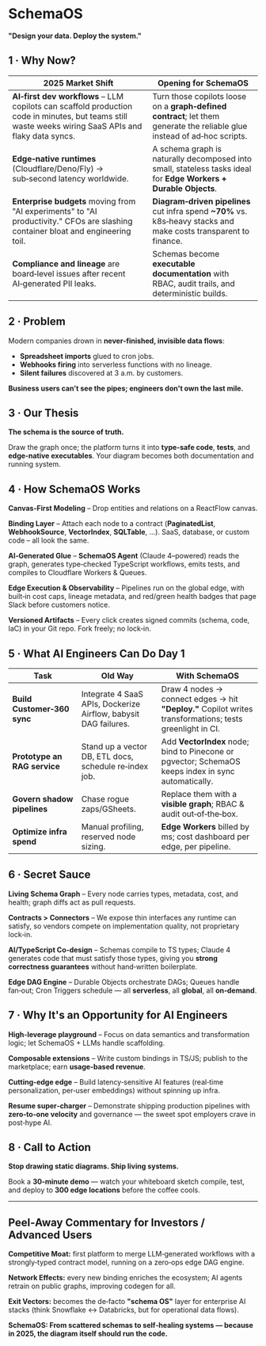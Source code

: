 # **SchemaOS**
**"Design your data. Deploy the system."**

## **1 · Why Now?**

| **2025 Market Shift** | **Opening for SchemaOS** |
|---|---|
| **AI‑first dev workflows** – LLM copilots can scaffold production code in minutes, but teams still waste weeks wiring SaaS APIs and flaky data syncs. | Turn those copilots loose on a **graph‑defined contract**; let them generate the reliable glue instead of ad‑hoc scripts. |
| **Edge‑native runtimes** (Cloudflare/Deno/Fly) → sub‑second latency worldwide. | A schema graph is naturally decomposed into small, stateless tasks ideal for **Edge Workers + Durable Objects**. |
| **Enterprise budgets** moving from "AI experiments" to "AI productivity." CFOs are slashing container bloat and engineering toil. | **Diagram‑driven pipelines** cut infra spend **~70%** vs. k8s‑heavy stacks and make costs transparent to finance. |
| **Compliance and lineage** are board‑level issues after recent AI‑generated PII leaks. | Schemas become **executable documentation** with RBAC, audit trails, and deterministic builds. |

## **2 · Problem**
Modern companies drown in **never‑finished, invisible data flows**:

- **Spreadsheet imports** glued to cron jobs.
- **Webhooks firing** into serverless functions with no lineage.
- **Silent failures** discovered at 3 a.m. by customers.

**Business users can't see the pipes; engineers don't own the last mile.**

## **3 · Our Thesis**
**The schema is the source of truth.**

Draw the graph once; the platform turns it into **type‑safe code**, **tests**, and **edge‑native executables**. Your diagram becomes both documentation and running system.

## **4 · How SchemaOS Works**

**Canvas‑First Modeling** – Drop entities and relations on a ReactFlow canvas.

**Binding Layer** – Attach each node to a contract (**PaginatedList**, **WebhookSource**, **VectorIndex**, **SQLTable**, …). SaaS, database, or custom code – all look the same.

**AI‑Generated Glue** – **SchemaOS Agent** (Claude 4–powered) reads the graph, generates type‑checked TypeScript workflows, emits tests, and compiles to Cloudflare Workers & Queues.

**Edge Execution & Observability** – Pipelines run on the global edge, with built‑in cost caps, lineage metadata, and red/green health badges that page Slack before customers notice.

**Versioned Artifacts** – Every click creates signed commits (schema, code, IaC) in your Git repo. Fork freely; no lock‑in.

## **5 · What AI Engineers Can Do Day 1**

| **Task** | **Old Way** | **With SchemaOS** |
|---|---|---|
| **Build Customer‑360 sync** | Integrate 4 SaaS APIs, Dockerize Airflow, babysit DAG failures. | Draw 4 nodes → connect edges → hit **"Deploy."** Copilot writes transformations; tests greenlight in CI. |
| **Prototype an RAG service** | Stand up a vector DB, ETL docs, schedule re‑index job. | Add **VectorIndex** node; bind to Pinecone or pgvector; SchemaOS keeps index in sync automatically. |
| **Govern shadow pipelines** | Chase rogue zaps/GSheets. | Replace them with a **visible graph**; RBAC & audit out‑of‑the‑box. |
| **Optimize infra spend** | Manual profiling, reserved node sizing. | **Edge Workers** billed by ms; cost dashboard per edge, per pipeline. |

## **6 · Secret Sauce**

**Living Schema Graph** – Every node carries types, metadata, cost, and health; graph diffs act as pull requests.

**Contracts > Connectors** – We expose thin interfaces any runtime can satisfy, so vendors compete on implementation quality, not proprietary lock‑in.

**AI/TypeScript Co‑design** – Schemas compile to TS types; Claude 4 generates code that must satisfy those types, giving you **strong correctness guarantees** without hand‑written boilerplate.

**Edge DAG Engine** – Durable Objects orchestrate DAGs; Queues handle fan‑out; Cron Triggers schedule — all **serverless**, all **global**, all **on‑demand**.

## **7 · Why It's an Opportunity for AI Engineers**

**High‑leverage playground** – Focus on data semantics and transformation logic; let SchemaOS + LLMs handle scaffolding.

**Composable extensions** – Write custom bindings in TS/JS; publish to the marketplace; earn **usage‑based revenue**.

**Cutting‑edge edge** – Build latency‑sensitive AI features (real‑time personalization, per‑user embeddings) without spinning up infra.

**Resume super‑charger** – Demonstrate shipping production pipelines with **zero‑to‑one velocity** and governance — the sweet spot employers crave in post‑hype AI.

## **8 · Call to Action**
**Stop drawing static diagrams. Ship living systems.**

Book a **30‑minute demo** — watch your whiteboard sketch compile, test, and deploy to **300 edge locations** before the coffee cools.

---

## **Peel‑Away Commentary for Investors / Advanced Users**

**Competitive Moat:** first platform to merge LLM‑generated workflows with a strongly‑typed contract model, running on a zero‑ops edge DAG engine.

**Network Effects:** every new binding enriches the ecosystem; AI agents retrain on public graphs, improving codegen for all.

**Exit Vectors:** becomes the de‑facto **"schema OS"** layer for enterprise AI stacks (think Snowflake <-> Databricks, but for operational data flows).

**SchemaOS: From scattered schemas to self‑healing systems — because in 2025, the diagram itself should run the code.**
